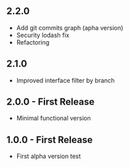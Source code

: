 ## 2.2.0
* Add git commits graph (apha version)
* Security lodash fix
* Refactoring
## 2.1.0
* Improved interface filter by branch
## 2.0.0 - First Release
* Minimal functional version
## 1.0.0 - First Release
* First alpha version test
